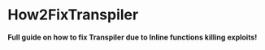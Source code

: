 # How2FixTranspiler

**Full guide on how to fix Transpiler due to Inline functions killing exploits!**
